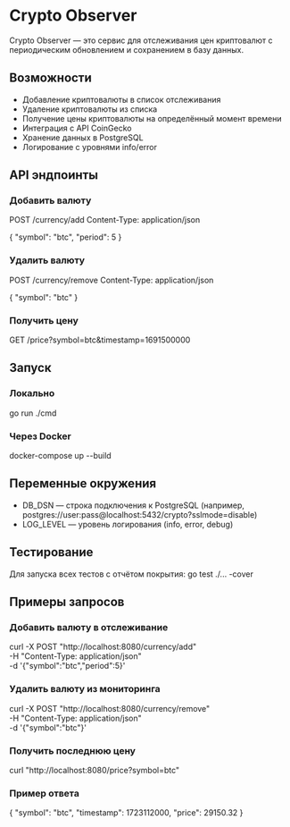 # Crypto Observer

Crypto Observer — это сервис для отслеживания цен криптовалют с периодическим обновлением и сохранением в базу данных.

## Возможности
- Добавление криптовалюты в список отслеживания
- Удаление криптовалюты из списка
- Получение цены криптовалюты на определённый момент времени
- Интеграция с API CoinGecko
- Хранение данных в PostgreSQL
- Логирование с уровнями info/error

## API эндпоинты

### Добавить валюту
POST /currency/add
Content-Type: application/json

{
  "symbol": "btc",
  "period": 5
}

### Удалить валюту
POST /currency/remove
Content-Type: application/json

{
  "symbol": "btc"
}

### Получить цену
GET /price?symbol=btc&timestamp=1691500000

## Запуск

### Локально
go run ./cmd

### Через Docker
docker-compose up --build

## Переменные окружения
- DB_DSN — строка подключения к PostgreSQL (например, postgres://user:pass@localhost:5432/crypto?sslmode=disable)
- LOG_LEVEL — уровень логирования (info, error, debug)

## Тестирование
Для запуска всех тестов с отчётом покрытия:
go test ./... -cover

## Примеры запросов

### Добавить валюту в отслеживание
curl -X POST "http://localhost:8080/currency/add" \
     -H "Content-Type: application/json" \
     -d '{"symbol":"btc","period":5}'

### Удалить валюту из мониторинга
curl -X POST "http://localhost:8080/currency/remove" \
     -H "Content-Type: application/json" \
     -d '{"symbol":"btc"}'

### Получить последнюю цену
curl "http://localhost:8080/price?symbol=btc"

### Пример ответа
{
    "symbol": "btc",
    "timestamp": 1723112000,
    "price": 29150.32
}

